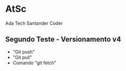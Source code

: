 # AtSc 
Ada Tech Santander Coder
## Segundo Teste - Versionamento v4
* "Git push"
* "Git pull"
* Comando "git fetch"
